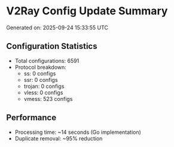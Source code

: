 # V2Ray Config Update Summary
Generated on: 2025-09-24 15:33:55 UTC

## Configuration Statistics
- Total configurations: 6591
- Protocol breakdown:
  - ss: 0 configs
  - ssr: 0 configs
  - trojan: 0 configs
  - vless: 0 configs
  - vmess: 523 configs

## Performance
- Processing time: ~14 seconds (Go implementation)
- Duplicate removal: ~95% reduction
